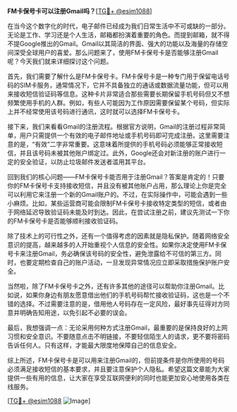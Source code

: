 **FM卡保号卡可以注册Gmail吗？**[[TG💪+ @esim1088](https://t.me/s/esim1088)]

在当今这个数字化的时代，电子邮件已经成为我们日常生活中不可或缺的一部分。无论是工作、学习还是个人生活，邮箱都扮演着重要的角色。而提到邮箱，就不得不提Google推出的Gmail。Gmail以其简洁的界面、强大的功能以及海量的存储空间深受全球用户的喜爱。那么问题来了，使用FM卡保号卡是否能够注册Gmail呢？今天我们就来详细探讨这个问题。

首先，我们需要了解什么是FM卡保号卡。FM卡保号卡是一种专门用于保留电话号码的SIM卡服务，通常情况下，它并不具备独立的通话或数据流量功能，但可以用来接收短信验证码等信息。这种卡片非常适合那些需要长期保留手机号码但又不想频繁使用手机的人群。例如，有些人可能因为工作原因需要保留某个号码，但实际上并不经常使用该号码进行通讯，这时就可以选择FM卡保号卡。

接下来，我们来看看Gmail的注册流程。根据官方说明，Gmail的注册过程非常简单，用户只需提供一个有效的电子邮件地址或手机号码即可完成注册。这里需要注意的是，“有效”二字非常重要。这意味着所提供的手机号码必须能够正常接收短信，并且该号码未被其他账户绑定过。此外，Google还会对新注册的账户进行一定的安全验证，以防止垃圾邮件发送者滥用其平台。

回到我们的核心问题——FM卡保号卡能否用于注册Gmail？答案是肯定的！只要你的FM卡保号卡支持接收短信，并且没有被其他账户占用，那么理论上你是完全可以利用它来注册一个新的Gmail账户的。不过，在实际操作中，可能会遇到一些小麻烦。比如，某些运营商可能会限制FM卡保号卡接收特定类型的短信，或者由于网络延迟导致验证码未能及时到达。因此，在尝试注册之前，建议先测试一下你的FM卡保号卡是否能够顺利接收验证码。

除了技术上的可行性之外，还有一个值得考虑的因素就是隐私保护。随着网络安全意识的提高，越来越多的人开始重视个人信息的安全性。如果你决定使用FM卡保号卡来注册Gmail，务必确保该号码的安全性，避免泄露给不可信的第三方。同时，也要定期检查自己的账户活动，一旦发现异常情况应立即采取措施保护账户安全。

当然啦，除了FM卡保号卡之外，还有许多其他的途径可以帮助你注册Gmail。比如说，如果你身边有朋友愿意借出他们的手机号码帮忙接收验证码，这也是一个不错的选择。不过需要注意的是，借用他人号码存在一定风险，最好事先征得对方同意并明确告知用途，以免引起不必要的误会。

最后，我想强调一点：无论采用何种方式注册Gmail，最重要的是保持良好的上网习惯和安全意识。不要随意点击不明链接，不要轻信陌生人的请求，更不要将密码告诉任何人。只有这样，才能最大限度地保障自己的信息安全。

综上所述，FM卡保号卡是可以用来注册Gmail的，但前提条件是你所使用的号码必须满足接收短信的基本要求，并且要注意保护个人隐私。希望这篇文章能为大家提供一些有用的信息，让大家在享受互联网便利的同时也能更加安心地使用各类在线服务。

[[TG💪+ @esim1088](https://t.me/s/esim1088) ![Image](https://i.postimg.cc/4NQfJmqS/Snipaste-2025-05-13-00-14-12.png)]
